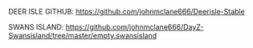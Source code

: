 DEER ISLE GITHUB:
https://github.com/johnmclane666/Deerisle-Stable

SWANS ISLAND:
https://github.com/johnmclane666/DayZ-Swansisland/tree/master/empty.swansisland
